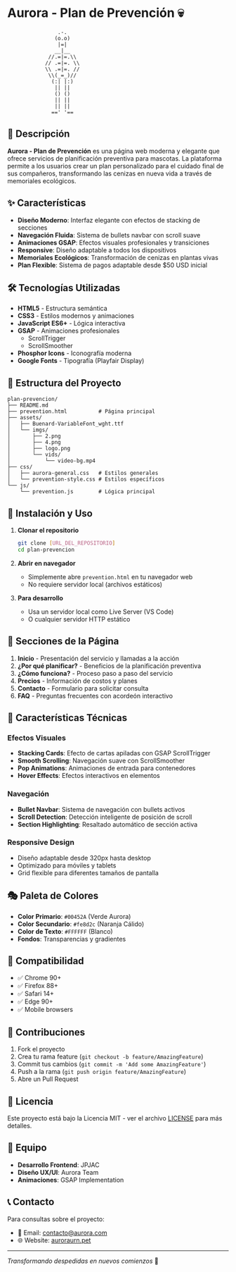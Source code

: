 # Aurora - Plan de Prevención 💀


                    .-.
                   (o.o)
                    |=|
                   __|__
                 //.=|=.\\
                // .=|=. \\
                \\ .=|=. //
                 \\(_=_)//
                  (:| |:)
                   || ||
                   () ()
                   || ||
                   || ||
                  ==' '==


## 🌱 Descripción

**Aurora - Plan de Prevención** es una página web moderna y elegante que ofrece servicios de planificación preventiva para mascotas. La plataforma permite a los usuarios crear un plan personalizado para el cuidado final de sus compañeros, transformando las cenizas en nueva vida a través de memoriales ecológicos.

## ✨ Características

- **Diseño Moderno**: Interfaz elegante con efectos de stacking de secciones
- **Navegación Fluida**: Sistema de bullets navbar con scroll suave
- **Animaciones GSAP**: Efectos visuales profesionales y transiciones
- **Responsive**: Diseño adaptable a todos los dispositivos
- **Memoriales Ecológicos**: Transformación de cenizas en plantas vivas
- **Plan Flexible**: Sistema de pagos adaptable desde $50 USD inicial

## 🛠️ Tecnologías Utilizadas

- **HTML5** - Estructura semántica
- **CSS3** - Estilos modernos y animaciones
- **JavaScript ES6+** - Lógica interactiva
- **GSAP** - Animaciones profesionales
  - ScrollTrigger
  - ScrollSmoother
- **Phosphor Icons** - Iconografía moderna
- **Google Fonts** - Tipografía (Playfair Display)

## 📁 Estructura del Proyecto

```
plan-prevencion/
├── README.md
├── prevention.html          # Página principal
├── assets/
│   ├── Buenard-VariableFont_wght.ttf
│   └── imgs/
│       ├── 2.png
│       ├── 4.png
│       ├── logo.png
│       └── vids/
│           └── video-bg.mp4
├── css/
│   ├── aurora-general.css   # Estilos generales
│   └── prevention-style.css # Estilos específicos
└── js/
    └── prevention.js        # Lógica principal
```

## 🚀 Instalación y Uso

1. **Clonar el repositorio**
   ```bash
   git clone [URL_DEL_REPOSITORIO]
   cd plan-prevencion
   ```

2. **Abrir en navegador**
   - Simplemente abre `prevention.html` en tu navegador web
   - No requiere servidor local (archivos estáticos)

3. **Para desarrollo**
   - Usa un servidor local como Live Server (VS Code)
   - O cualquier servidor HTTP estático

## 🎯 Secciones de la Página

1. **Inicio** - Presentación del servicio y llamadas a la acción
2. **¿Por qué planificar?** - Beneficios de la planificación preventiva
3. **¿Cómo funciona?** - Proceso paso a paso del servicio
4. **Precios** - Información de costos y planes
5. **Contacto** - Formulario para solicitar consulta
6. **FAQ** - Preguntas frecuentes con acordeón interactivo

## 🎨 Características Técnicas

### Efectos Visuales
- **Stacking Cards**: Efecto de cartas apiladas con GSAP ScrollTrigger
- **Smooth Scrolling**: Navegación suave con ScrollSmoother
- **Pop Animations**: Animaciones de entrada para contenedores
- **Hover Effects**: Efectos interactivos en elementos

### Navegación
- **Bullet Navbar**: Sistema de navegación con bullets activos
- **Scroll Detection**: Detección inteligente de posición de scroll
- **Section Highlighting**: Resaltado automático de sección activa

### Responsive Design
- Diseño adaptable desde 320px hasta desktop
- Optimizado para móviles y tablets
- Grid flexible para diferentes tamaños de pantalla

## 🎭 Paleta de Colores

- **Color Primario**: `#00452A` (Verde Aurora)
- **Color Secundario**: `#fe8d2c` (Naranja Cálido)
- **Color de Texto**: `#FFFFFF` (Blanco)
- **Fondos**: Transparencias y gradientes

## 📱 Compatibilidad

- ✅ Chrome 90+
- ✅ Firefox 88+
- ✅ Safari 14+
- ✅ Edge 90+
- ✅ Mobile browsers

## 🤝 Contribuciones

1. Fork el proyecto
2. Crea tu rama feature (`git checkout -b feature/AmazingFeature`)
3. Commit tus cambios (`git commit -m 'Add some AmazingFeature'`)
4. Push a la rama (`git push origin feature/AmazingFeature`)
5. Abre un Pull Request

## 📄 Licencia

Este proyecto está bajo la Licencia MIT - ver el archivo [LICENSE](LICENSE) para más detalles.

## 👥 Equipo

- **Desarrollo Frontend**: JPJAC
- **Diseño UX/UI**: Aurora Team
- **Animaciones**: GSAP Implementation

## 📞 Contacto

Para consultas sobre el proyecto:
- 📧 Email: contacto@aurora.com
- 🌐 Website: [auroraurn.pet](https://auroraurn.pet)

---

*Transformando despedidas en nuevos comienzos* 🌱
